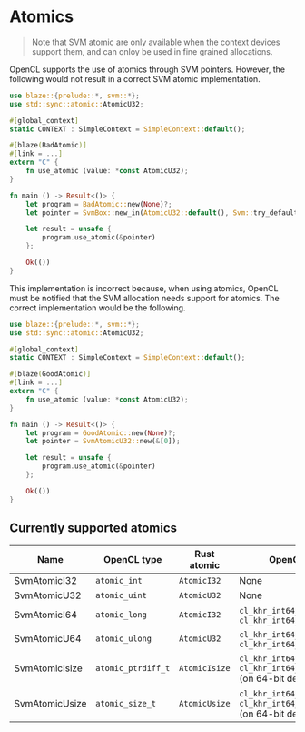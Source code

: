 # Atomics
> Note that SVM atomic are only available when the context devices support them, and can onloy be used in fine grained allocations.

OpenCL supports the use of atomics through SVM pointers. However, the following would not result in a correct SVM atomic implementation.

```rust
use blaze::{prelude::*, svm::*};
use std::sync::atomic::AtomicU32;

#[global_context]
static CONTEXT : SimpleContext = SimpleContext::default();

#[blaze(BadAtomic)]
#[link = ...]
extern "C" {
    fn use_atomic (value: *const AtomicU32);
}

fn main () -> Result<()> {
    let program = BadAtomic::new(None)?;
    let pointer = SvmBox::new_in(AtomicU32::default(), Svm::try_default()?);

    let result = unsafe {
        program.use_atomic(&pointer)
    };

    Ok(())
}
```

This implementation is incorrect because, when using atomics, OpenCL must be notified that the SVM allocation needs support for atomics. The correct implementation would be the following.

```rust
use blaze::{prelude::*, svm::*};
use std::sync::atomic::AtomicU32;

#[global_context]
static CONTEXT : SimpleContext = SimpleContext::default();

#[blaze(GoodAtomic)]
#[link = ...]
extern "C" {
    fn use_atomic (value: *const AtomicU32);
}

fn main () -> Result<()> {
    let program = GoodAtomic::new(None)?;
    let pointer = SvmAtomicU32::new(&[0]);

    let result = unsafe {
        program.use_atomic(&pointer)
    };

    Ok(())
}
```

## Currently supported atomics
| Name            | OpenCL type        | Rust atomic   | OpenCL features                                                                     |
| -------------   | ------------------ | ------------- | ----------------------------------------------------------------------------------- |
| SvmAtomicI32    | `atomic_int`       | `AtomicI32`   | None                                                                                |
| SvmAtomicU32    | `atomic_uint`      | `AtomicU32`   | None                                                                                |
| SvmAtomicI64    | `atomic_long`      | `AtomicI32`   | `cl_khr_int64_base_atomics` and `cl_khr_int64_extended_atomics`                     |
| SvmAtomicU64    | `atomic_ulong`     | `AtomicU32`   | `cl_khr_int64_base_atomics` and `cl_khr_int64_extended_atomics`                     |
| SvmAtomicIsize  | `atomic_ptrdiff_t` | `AtomicIsize` | `cl_khr_int64_base_atomics` and `cl_khr_int64_extended_atomics` (on 64-bit devices) |
| SvmAtomicUsize  | `atomic_size_t`    | `AtomicUsize` | `cl_khr_int64_base_atomics` and `cl_khr_int64_extended_atomics` (on 64-bit devices) |